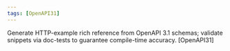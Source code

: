```yaml
---
tags: [OpenAPI31]
---
```

Generate HTTP-example rich reference from OpenAPI 3.1 schemas; validate snippets via doc-tests to guarantee compile-time accuracy. [OpenAPI31]
